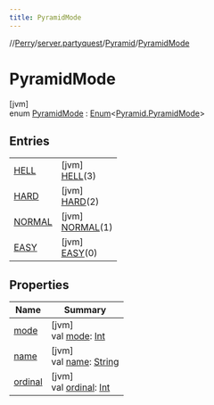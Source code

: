 ```yaml
---
title: PyramidMode
---
```

//[Perry](../../../../index.html)/[server.partyquest](../../index.html)/[Pyramid](../index.html)/[PyramidMode](index.html)



# PyramidMode



[jvm]\
enum [PyramidMode](index.html) : [Enum](https://kotlinlang.org/api/latest/jvm/stdlib/kotlin/-enum/index.html)&lt;[Pyramid.PyramidMode](index.html)&gt;



## Entries


| | |
|---|---|
| [HELL](-h-e-l-l/index.html) | [jvm]<br>[HELL](-h-e-l-l/index.html)(3) |
| [HARD](-h-a-r-d/index.html) | [jvm]<br>[HARD](-h-a-r-d/index.html)(2) |
| [NORMAL](-n-o-r-m-a-l/index.html) | [jvm]<br>[NORMAL](-n-o-r-m-a-l/index.html)(1) |
| [EASY](-e-a-s-y/index.html) | [jvm]<br>[EASY](-e-a-s-y/index.html)(0) |


## Properties


| Name | Summary |
|---|---|
| [mode](mode.html) | [jvm]<br>val [mode](mode.html): [Int](https://kotlinlang.org/api/latest/jvm/stdlib/kotlin/-int/index.html) |
| [name](../../../tools.settings/-database-type/-my-s-q-l/index.html#-372974862%2FProperties%2F863300109) | [jvm]<br>val [name](../../../tools.settings/-database-type/-my-s-q-l/index.html#-372974862%2FProperties%2F863300109): [String](https://kotlinlang.org/api/latest/jvm/stdlib/kotlin/-string/index.html) |
| [ordinal](../../../tools.settings/-database-type/-my-s-q-l/index.html#-739389684%2FProperties%2F863300109) | [jvm]<br>val [ordinal](../../../tools.settings/-database-type/-my-s-q-l/index.html#-739389684%2FProperties%2F863300109): [Int](https://kotlinlang.org/api/latest/jvm/stdlib/kotlin/-int/index.html) |

